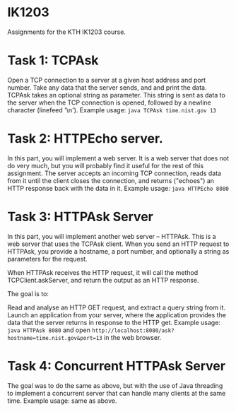 # IK1203
 Assignments for the KTH IK1203 course.
# Task 1: TCPAsk
Open a TCP connection to a server at a given host address and port number.
Take any data that the server sends, and and print the data.
TCPAsk takes an optional string as parameter. This string is sent as data to the server when the TCP connection is opened, followed by a newline character (linefeed '\n').
Example usage: `java TCPAsk time.nist.gov 13`
# Task 2: HTTPEcho server.
In this part, you will implement a web server. It is a web server that does not do very much, but you will probably find it useful for the rest of this assignment. The server accepts an incoming TCP connection, reads data from it until the client closes the connection, and returns ("echoes") an HTTP response back with the data in it.
Example usage: `java HTTPEcho 8080`
# Task 3: HTTPAsk Server
In this part, you will implement another web server – HTTPAsk. This is a web server that uses the TCPAsk client. When you send an HTTP request to HTTPAsk, you provide a hostname, a port number, and optionally a string as parameters for the request.

When HTTPAsk receives the HTTP request, it will call the method TCPClient.askServer, and return the output as an HTTP response.

The goal is to:

Read and analyse an HTTP GET request, and extract a query string from it.
Launch an application from your server, where the application provides the data that the server returns in response to the HTTP get.
Example usage: `java HTTPAsk 8080` and open `http://localhost:8080/ask?hostname=time.nist.gov&port=13` in the web browser.
# Task 4: Concurrent HTTPAsk Server
The goal was to do the same as above, but with the use of Java threading to implement a concurrent server that can handle many clients at the same time.
Example usage: same as above.
